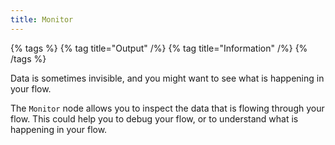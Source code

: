 ```yaml
---
title: Monitor
---
```


{% tags %}
{% tag title="Output" /%}
{% tag title="Information" /%}
{% /tags %}

Data is sometimes invisible, and you might want to see what is happening in your flow.

The `Monitor` node allows you to inspect the data that is flowing through your flow. This could help you to debug your flow, or to understand what is happening in your flow.
